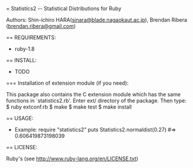  = Statistics2 -- Statistical Distributions for Ruby

 Authors: Shin-ichiro HARA(sinara@blade.nagaokaut.ac.jp), Brendan Ribera (brendan.ribera@gmail.com)

 == REQUIREMENTS:
 
 * ruby-1.8

 == INSTALL:

 * TODO

 === Installation of extension module (if you need):
 
 This package also contains the C extension module which has the same functions in `statistics2.rb'. Enter ext/ directory of the package. Then type:
    $ ruby extconf.rb
    $ make
    $ make test
    $ make install

 == USAGE:
 
 * Example:
    require "statistics2"
    puts Statistics2.normaldist(0.27) #=> 0.606419873198039

 == LICENSE:
 
 Ruby's (see http://www.ruby-lang.org/en/LICENSE.txt)
